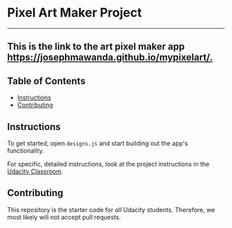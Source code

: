 # Pixel Art Maker Project

---------------------------------------------------------------------------------------------------------------------

This is the link to the art pixel maker app <https://josephmawanda.github.io/mypixelart/.>
----------------------------------------------------------------------------------------------------------------------

## Table of Contents

* [Instructions](#instructions)
* [Contributing](#contributing)

## Instructions

To get started, open `designs.js` and start building out the app's functionality.

For specific, detailed instructions, look at the project instructions in the [Udacity Classroom](https://classroom.udacity.com/me).

## Contributing

This repository is the starter code for _all_ Udacity students. Therefore, we most likely will not accept pull requests.
